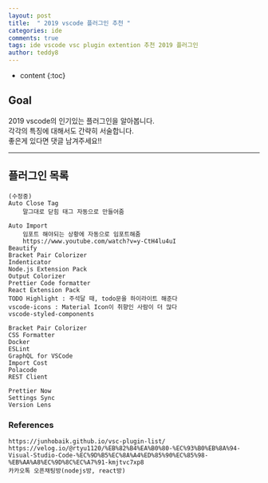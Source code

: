 ```yaml
---
layout: post   
title:  " 2019 vscode 플러그인 추천 "
categories: ide
comments: true
tags: ide vscode vsc plugin extention 추천 2019 플러그인 
author: teddy8  
---
```

* content
{:toc}

## Goal
2019 vscode의 인기있는 플러그인을 알아봅니다.<br>
각각의 특징에 대해서도 간략히 서술합니다.<br>
좋은게 있다면 댓글 남겨주세요!!

---


## 플러그인 목록
```
(수정중)
Auto Close Tag
	말그대로 닫힘 태그 자동으로 만들어줌

Auto Import
	임포트 해야되는 상황에 자동으로 임포트해줌
	https://www.youtube.com/watch?v=y-CtH4lu4uI
Beautify
Bracket Pair Colorizer
Indenticator
Node.js Extension Pack
Output Colorizer
Prettier Code formatter
React Extension Pack
TODO Highlight : 주석달 때, todo문을 하이라이트 해준다
vscode-icons : Material Icon이 취향인 사람이 더 많다
vscode-styled-components

Bracket Pair Colorizer
CSS Formatter
Docker
ESLint
GraphQL for VSCode
Import Cost
Polacode
REST Client

Prettier Now
Settings Sync
Version Lens
```

### References
```
https://junhobaik.github.io/vsc-plugin-list/
https://velog.io/@rtyu1120/%EB%82%B4%EA%B0%80-%EC%93%B0%EB%8A%94-Visual-Studio-Code-%EC%9D%B5%EC%8A%A4%ED%85%90%EC%85%98-%EB%AA%A8%EC%9D%8C%EC%A7%91-kmjtvc7xp8
카카오톡 오픈채팅방(nodejs방, react방)
```